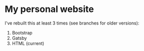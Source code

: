 # My personal website

I've rebuilt this at least 3 times (see branches for older versions):
1. Bootstrap
2. Gatsby
3. HTML (current)
